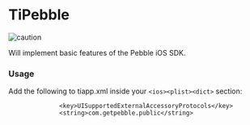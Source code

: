 # TiPebble #

![caution](http://img.shields.io/badge/new%20project-caution-orange.svg)

Will implement basic features of the Pebble iOS SDK.

### Usage ###

Add the following to tiapp.xml inside your `<ios><plist><dict>` section:

```
              <key>UISupportedExternalAccessoryProtocols</key>
              <string>com.getpebble.public</string>
```


